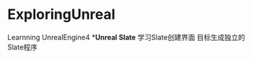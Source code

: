 # ExploringUnreal
Learnning UnrealEngine4
*****************Unreal Slate****************
学习Slate创建界面 目标生成独立的Slate程序
